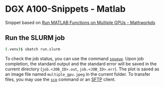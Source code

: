 # DGX A100-Snippets - Matlab 

Snippet based on [Run MATLAB Functions on Multiple GPUs - Mathworkds](https://it.mathworks.com/help/parallel-computing/run-matlab-functions-on-multiple-gpus.html)

## Run the SLURM job

```bash
(.venv)$ sbatch run.slurm
```

To check the job status, you can use the command [`squeue`](https://slurm.schedmd.com/squeue.html). 
Upon job completion, the standard output and the standard error will be saved in the current directory (`job.<JOB_ID>.out`, `job.<JOB_ID>.err`). The plot is saved as an image file named `multiple_gpu.jpeg` in the current folder.
To transfer files, you may use the [`scp`](https://man7.org/linux/man-pages/man1/scp.1.html) command or an [SFTP](https://en.wikipedia.org/wiki/SSH_File_Transfer_Protocol) client.

